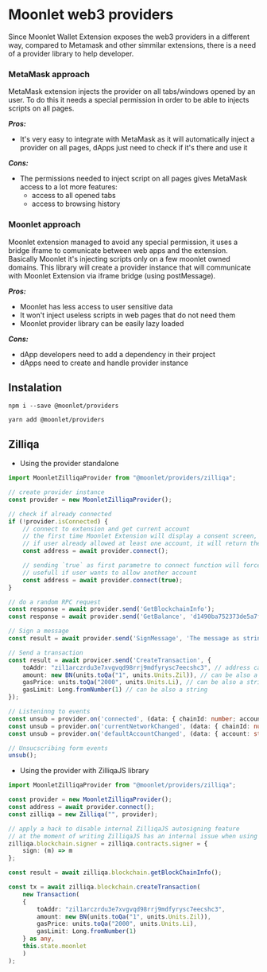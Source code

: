# Moonlet web3 providers

Since Moonlet Wallet Extension exposes the web3 providers in a different way, compared to Metamask and other simmilar extensions, there is a need of a provider library to help developer.

### MetaMask approach
MetaMask extension injects the provider on all tabs/windows opened by an user. To do this it needs a special permission in order to be able to injects scripts on all pages. 

***Pros:***
- It's very easy to integrate with MetaMask as it will automatically inject a provider on all pages, dApps just need to check if it's there and use it

***Cons:***
- The permissions needed to inject script on all pages gives MetaMask access to a lot more features:
    - access to all opened tabs
    - access to browsing history

### Moonlet approach
Moonlet extension managed to avoid any special permission, it uses a bridge iframe to comunicate between web apps and the extension. Basically Moonlet it's injecting scripts only on a few moonlet owned domains.
This library will create a provider instance that will communicate with Moonlet Extension via iframe bridge (using postMessage).

***Pros:***
- Moonlet has less access to user sensitive data
- It won't inject useless scripts in web pages that do not need them
- Moonlet provider library can be easily lazy loaded

***Cons:***
- dApp developers need to add a dependency in their project
- dApps need to create and handle provider instance

## Instalation
```
npm i --save @moonlet/providers

yarn add @moonlet/providers
```

## Zilliqa
- Using the provider standalone
```ts
import MoonletZilliqaProvider from "@moonlet/providers/zilliqa";

// create provider instance
const provider = new MoonletZilliqaProvider();

// check if already connected 
if (!provider.isConnected) {
    // connect to extension and get current account
    // the first time Moonlet Extension will display a consent screen, user will be able to selected the accounts that will allow access to
    // if user already allowed at least one account, it will return the current account directly
    const address = await provider.connect();

    // sending `true` as first parametre to connect function will force the display of the consent screen
    // usefull if user wants to allow another account
    const address = await provider.connect(true);
}

// do a random RPC request
const response = await provider.send('GetBlockchainInfo');
const response = await provider.send('GetBalance', 'd1490ba752373de5a7f526cca011b61bf111bb4c');

// Sign a message
const result = await provider.send('SignMessage', 'The message as string!');

// Send a transaction
const result = await provicer.send('CreateTransaction', {
    toAddr: "zil1arczrdu3e7xvgvqd98rrj9mdfyrysc7eecshc3", // address can be bech32 address
    amount: new BN(units.toQa("1", units.Units.Zil)), // can be also a string 
    gasPrice: units.toQa("2000", units.Units.Li), // can be also a string
    gasLimit: Long.fromNumber(1) // can be also a string
});

// Listeninng to events
const unsub = provider.on('connected', (data: { chainId: number; account: string }) => { ... })
const unsub = provider.on('currentNetworkChanged', (data: { chainId: number; }) => { ... })
const unsub = provider.on('defaultAccountChanged', (data: { account: string }) => { ... })

// Unsucscribing form events
unsub();
```

- Using the provider with ZilliqaJS library
```ts
import MoonletZilliqaProvider from "@moonlet/providers/zilliqa";

const provider = new MoonletZilliqaProvider();
const address = await provider.connect();
const zilliqa = new Zilliqa("", provider);

// apply a hack to disable internal ZilliqaJS autosigning feature
// at the moment of writing ZilliqaJS has an internal issue when using a provider, this will fix it
zilliqa.blockchain.signer = zilliqa.contracts.signer = {
    sign: (m) => m
};

const result = await zilliqa.blockchain.getBlockChainInfo();

const tx = await zilliqa.blockchain.createTransaction(
    new Transaction(
    {
        toAddr: "zil1arczrdu3e7xvgvqd98rrj9mdfyrysc7eecshc3",
        amount: new BN(units.toQa("1", units.Units.Zil)),
        gasPrice: units.toQa("2000", units.Units.Li),
        gasLimit: Long.fromNumber(1)
    } as any,
    this.state.moonlet
    )
);
```